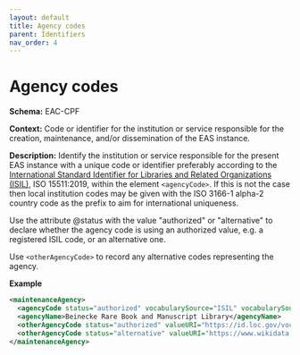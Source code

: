 ```yaml
---
layout: default
title: Agency codes
parent: Identifiers
nav_order: 4
---
```


# Agency codes

**Schema:** 
EAC-CPF

**Context:** 
Code or identifier for the institution or service responsible for the creation, maintenance, and/or dissemination of the EAS instance.

**Description:** 
Identify the institution or service responsible for the present EAS instance with a unique code or identifier preferably according to the [International Standard Identifier for Libraries and Related Organizations (ISIL)](https://www.iso.org/standard/77849.html), ISO 15511:2019, within the element `<agencyCode>`. If this is not the case then local institution codes may be given with the ISO 3166-1 alpha-2 country code as the prefix to aim for international uniqueness.

Use the attribute @status with the value "authorized" or "alternative" to declare whether the agency code is using an authorized value, e.g. a registered ISIL code, or an alternative one.

Use `<otherAgencyCode>` to record any alternative codes representing the agency.

**Example** 
```xml
<maintenanceAgency>
  <agencyCode status="authorized" vocabularySource="ISIL" vocabularySourceURI="http://id.loc.gov/vocabulary/identifiers/isil">US-ctybr</agencyCode>
  <agencyName>Beinecke Rare Book and Manuscript Library</agencyName>
  <otherAgencyCode status="authorized" valueURI="https://id.loc.gov/vocabulary/organizations/ctybr" vocabularySource="MARC Code List for Organizations" vocabularySourceURI="https://www.loc.gov/marc/organizations/">CtY-BR</otherAgencyCode>
  <otherAgencyCode status="alternative" valueURI="https://www.wikidata.org/wiki/Q814779" vocabularySource="Wikidata" vocabularySourceURI="https://www.wikidata.org/"> Q814779</otherAgencyCode>
</maintenanceAgency>
```
